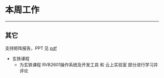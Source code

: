 # 本周工作

---

## 其它

支持矩阵报告，PPT 见 [pdf](../../doc/support-matrix-report/)

- 玄铁课程
    - 为玄铁课程 RVB2601操作系统及开发工具 和 云上实验室 部分进行学习并评论
